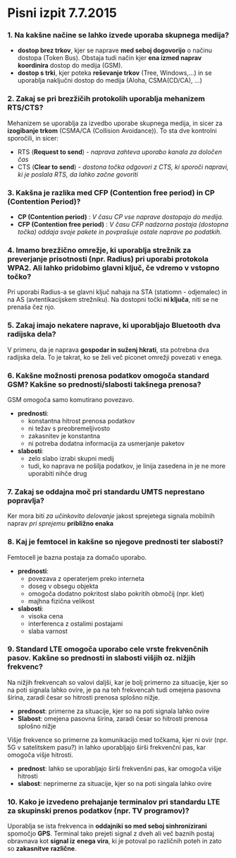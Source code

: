 # Pisni izpit 7.7.2015
### 1. Na kakšne načine se lahko izvede uporaba skupnega medija?
- **dostop brez trkov**, kjer se naprave **med seboj dogovorijo** o načinu dostopa (Token Bus). Obstaja tudi način kjer **ena izmed naprav koordinira** dostop do medija (GSM).
- **dostop s trki**, kjer poteka **reševanje trkov** (Tree, Windows,...) in se uporablja naključni dostop do medija (Aloha, CSMA(CD/CA), ...)

### 2. Zakaj se pri brezžičih protokolih uporablja mehanizem RTS/CTS?
Mehanizem se uporablja za izvedbo uporabe skupnega medija, in sicer za **izogibanje trkom** (CSMA/CA (Collision Avoidance)). To sta dve kontrolni sporočili, in sicer:
- RTS (**Request to send**) - *naprava zahteva uporabo kanala za določen čas*
- CTS (**Clear to send**) - *dostona točka odgovori z CTS, ki sporoči napravi, ki je poslala RTS, da lahko začne govoriti*

### 3. Kakšna je razlika med CFP (Contention free period) in CP (Contention Period)?
- **CP (Contention period)** : *V času CP vse naprave dostopajo do medija.*
- **CFP (Contention free period)** : *V času CFP nadzorna postaja (dostopna točka) oddaja svoje pakete in povprašuje ostale naprave po podatkih.*

### 4. Imamo brezžično omrežje, ki uporablja strežnik za preverjanje prisotnosti (npr. Radius) pri uporabi protokola WPA2. Ali lahko pridobimo glavni ključ, če vdremo v vstopno točko?
Pri uporabi Radius-a se glavni ključ nahaja na STA (statiomn - odjemalec) in na AS (avtentikacijskem strežniku). Na dostopni točki **ni ključa**, niti se ne prenaša čez njo.

### 5. Zakaj imajo nekatere naprave, ki uporabljajo Bluetooth dva radijska dela?
V primeru, da je naprava **gospodar in suženj hkrati**, sta potrebna dva radijska dela. To je takrat, ko se želi več piconet omrežji povezati v enega.

### 6. Kakšne možnosti prenosa podatkov omogoča standard GSM? Kakšne so prednosti/slabosti takšnega prenosa?
GSM omogoča samo komutirano povezavo.
- **prednosti**: 
    - konstantna hitrost prenosa podatkov
    - ni težav s preobremeljivosto
    - zakasnitev je konstantna
    - ni potreba dodatna informacija za usmerjanje paketov
- **slabosti**:
    - zelo slabo izrabi skupni medij
    - tudi, ko naprava ne pošilja podatkov, je linija zasedena in je ne more uporabiti nihče drug

### 7. Zakaj se oddajna moč pri standardu UMTS neprestano popravlja?
Ker mora biti *za učinkovito delovanje* jakost sprejetega signala mobilnih naprav *pri sprejemu* **približno enaka**

### 8. Kaj je femtocel in kakšne so njegove prednosti ter slabosti?
Femtocell je bazna postaja za domačo uporabo.
- **prednosti**:
    - povezava z operaterjem preko interneta
    - doseg v obsegu objekta
    - omogoča dodatno pokritost slabo pokritih območij (npr. klet)
    - majhna fizična velikost
- **slabosti**:
    - visoka cena
    - interferenca z ostalimi postajami
    - slaba varnost

### 9. Standard LTE omogoča uporabo cele vrste frekvenčnih pasov. Kakšne so prednosti in slabosti višjih oz. nižjih frekvenc?

Na nižjih frekvencah so valovi daljši, kar je bolj primerno za situacije, kjer so na poti signala lahko ovire, je pa na teh frekvencah tudi omejena pasovna širina, zaradi česar so hitrosti prenosa splošno nižje.
- **prednost**: primerne za situacije, kjer so na poti signala lahko ovire
- **Slabost**: omejena pasovna širina, zaradi česar so hitrosti prenosa splošno nižje

Višje frekvence so primerne za komunikacijo med točkama, kjer ni ovir (npr. 5G v satelitskem pasu?) in lahko uporabljajo širši frekvenčni pas, kar omogoča višje hitrosti.
- **prednost**: lahko se uporabljajo širši frekvenšni pas, kar omogoča višje hitrosti
- **slabost**: neprimerne za situacije, kjer so na poti singala lahko ovire

### 10. Kako je izvedeno prehajanje terminalov pri standardu LTE za skupinski prenos podatkov (npr. TV programov)?
Uporablja se ista frekvenca in **oddajniki so med seboj sinhronizirani** spomočjo **GPS**. Terminal tako prejeti signal z dveh ali več baznih postaj obravnava kot **signal iz** **enega vira**, ki je potoval po različnih poteh in zato so **zakasnitve** **različne**.